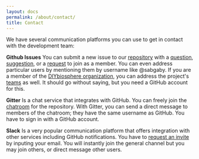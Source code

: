 ```yaml
---
layout: docs
permalink: /about/contact/
title: Contact
---
```


We have several communication platforms you can use to get in contact with the development team:

**Github Issues**
You can submit a new issue to our [repository] with a [question], [suggestion], or a [request] to join as a member. You can even address particular users by mentioning them by username like @sabgaby. If you are a member of the [DIYbiosphere organization], you can address the project's [teams] as well. It should go without saying, but you need a GitHub account for this.

**Gitter**
Is a chat service that integrates with GitHub. You can freely join the [chatroom] for the repository. With Gitter, you can send a direct message to members of the chatroom; they have the same username as GitHub. You have to sign in with a GitHub account.

**Slack**
Is a very popular communication platform that offers integration with other services including GitHub notifications. You have to [request an invite] by inputing your email. You will instantly join the general channel but you may join others, or direct message other users.

[repository]: https://github.com/DIYbiosphere/sphere.dir/issues
[question]: /help/contributing/#ask-a-question
[suggestion]: /help/contributing/#make-a-suggestion
[request]: /help/contributing/#apply-for-mumbership
[teams]: https://github.com/orgs/DIYbiosphere/teams
[DIYbiosphere organization]: https://github.com/DIYbiosphere
[chatroom]: https://gitter.im/DIYbiosphere/sphere.dir?utm_source=share-link&utm_medium=link&utm_campaign=share-link
[request an invite]: https://diybiosphere.herokuapp.com/
